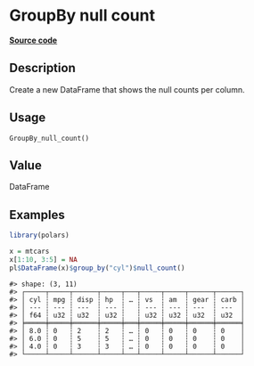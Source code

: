 

# GroupBy null count

[**Source code**](https://github.com/pola-rs/r-polars/tree/f1aede4d7d7f090c98651365a4120a8232503a4d/R/group_by.R#L284)

## Description

Create a new DataFrame that shows the null counts per column.

## Usage

<pre><code class='language-R'>GroupBy_null_count()
</code></pre>

## Value

DataFrame

## Examples

``` r
library(polars)

x = mtcars
x[1:10, 3:5] = NA
pl$DataFrame(x)$group_by("cyl")$null_count()
```

    #> shape: (3, 11)
    #> ┌─────┬─────┬──────┬─────┬───┬─────┬─────┬──────┬──────┐
    #> │ cyl ┆ mpg ┆ disp ┆ hp  ┆ … ┆ vs  ┆ am  ┆ gear ┆ carb │
    #> │ --- ┆ --- ┆ ---  ┆ --- ┆   ┆ --- ┆ --- ┆ ---  ┆ ---  │
    #> │ f64 ┆ u32 ┆ u32  ┆ u32 ┆   ┆ u32 ┆ u32 ┆ u32  ┆ u32  │
    #> ╞═════╪═════╪══════╪═════╪═══╪═════╪═════╪══════╪══════╡
    #> │ 8.0 ┆ 0   ┆ 2    ┆ 2   ┆ … ┆ 0   ┆ 0   ┆ 0    ┆ 0    │
    #> │ 6.0 ┆ 0   ┆ 5    ┆ 5   ┆ … ┆ 0   ┆ 0   ┆ 0    ┆ 0    │
    #> │ 4.0 ┆ 0   ┆ 3    ┆ 3   ┆ … ┆ 0   ┆ 0   ┆ 0    ┆ 0    │
    #> └─────┴─────┴──────┴─────┴───┴─────┴─────┴──────┴──────┘
